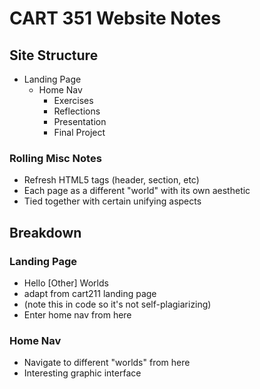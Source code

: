 # CART 351 Website Notes

## Site Structure
* Landing Page
  * Home Nav
    * Exercises
    * Reflections
    * Presentation
    * Final Project

### Rolling Misc Notes  
* Refresh HTML5 tags (header, section, etc)
* Each page as a different "world" with its own aesthetic
* Tied together with certain unifying aspects

## Breakdown

### Landing Page
* Hello [Other] Worlds
* adapt from cart211 landing page
* (note this in code so it's not self-plagiarizing)
* Enter home nav from here

### Home Nav
* Navigate to different "worlds" from here
* Interesting graphic interface
